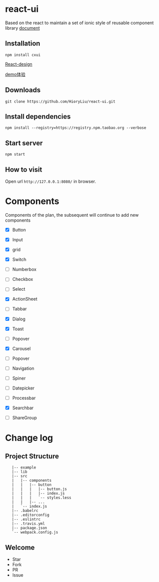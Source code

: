 # react-ui
Based on the react to maintain a set of ionic style of reusable component library [document](http://www.react-d.com/api/) 
## Installation

```
npm install cxui
```

[React-design](http://www.react-d.com)


[demo体验](http://demo.react-d.com/#/?_k=qgj3q0)

## Downloads

```
git clone https://github.com/HioryLiu/react-ui.git
```

## Install dependencies

```
npm install --registry=https://registry.npm.taobao.org --verbose
```

## Start server

```
npm start
```

## How to visit

Open url `http://127.0.0.1:8080/` in browser.


# Components
Components of the plan, the subsequent will continue to add new components

 - [x] Button
 - [x] Input 
 - [x] grid
 - [x] Switch
 - [ ] Numberbox 
 - [ ] Checkbox 
 - [ ] Select
 - [x] ActionSheet
 - [ ] Tabbar
 - [x] Dialog 
 - [x] Toast 
 - [ ] Popover 
 - [x] Carousel 
 - [ ] Popover
 - [ ] Navigation
 - [ ] Spiner
 - [ ] Datepicker 
 - [ ] Processbar 
 - [x] Searchbar 
 - [ ] ShareGroup


# Change log


## Project Structure
```react-ui
   |-- example  
   |-- lib
   |-- src  
   |   |-- components  
   |   |   |-- button 
   |   |   |   |-- button.js
   |   |   |   |-- index.js
   |   |   |   `-- styles.less
   |   |   |-- ...  
   |   `-- index.js
   |-- .babelrc
   |-- .editorconfig
   |-- .eslintrc
   |-- .travis.yml
   |-- package.json
   `-- webpack.config.js
```

## Welcome

* Star
* Fork
* PR
* Issue
